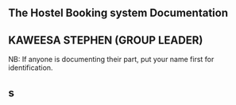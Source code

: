 ## The Hostel Booking system Documentation 

## KAWEESA STEPHEN (GROUP LEADER)
 NB: If anyone is documenting their part, put your name first for identification.
  
## s
